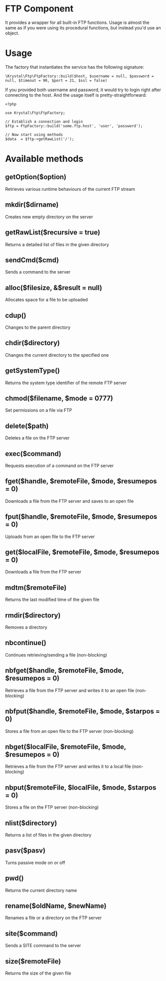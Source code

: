 FTP Component
=============

It provides a wrapper for all built-in FTP functions. Usage is almost the same as if you were using its procedural functions, but instead you'd use an object.

# Usage

The factory that instantiates the service has the following signature:

`\Krystal\Ftp\FtpFactory::build($host, $username = null, $password = null, $timeout = 90, $port = 21, $ssl = false)`

If you provided both username and password, it would try to login right after connecting to the host. And the usage itself is pretty-straightforward: 

    <?php
    
    use Krystal\Ftp\FtpFactory;
    
    // Establish a connection and login
    $ftp = FtpFactory::build('some.ftp.host', 'user', 'password');
    
    // Now start using methods
    $data  = $ftp->getRawList('/');

# Available methods

## getOption(\$option)

Retrieves various runtime behaviours of the current FTP stream

## mkdir(\$dirname)

Creates new empty directory on the server

## getRawList(\$recursive = true)

Returns a detailed list of files in the given directory

## sendCmd(\$cmd)

Sends a command to the server

## alloc(\$filesize, &\$result = null)

Allocates space for a file to be uploaded

## cdup()

Changes to the parent directory

## chdir(\$directory)

Changes the current directory to the specified one

## getSystemType()

Returns the system type identifier of the remote FTP server

## chmod(\$filename, \$mode = 0777)

Set permissions on a file via FTP

## delete(\$path)

Deletes a file on the FTP server

## exec(\$command)

Requests execution of a command on the FTP server

## fget(\$handle, \$remoteFile, \$mode, \$resumepos = 0)

Downloads a file from the FTP server and saves to an open file

## fput(\$handle, \$remoteFile, \$mode, \$resumepos = 0)

Uploads from an open file to the FTP server

## get(\$localFile, \$remoteFile, \$mode, \$resumepos = 0)

Downloads a file from the FTP server

## mdtm(\$remoteFile)

Returns the last modified time of the given file

## rmdir(\$directory)

Removes a directory

## nbcontinue()

Continues retrieving/sending a file (non-blocking)

## nbfget(\$handle, \$remoteFile, \$mode, \$resumepos = 0)

Retrieves a file from the FTP server and writes it to an open file (non-blocking)

## nbfput(\$handle, \$remoteFile, \$mode, \$starpos = 0)

Stores a file from an open file to the FTP server (non-blocking)

## nbget(\$localFile, \$remoteFile, \$mode, \$resumepos = 0)

Retrieves a file from the FTP server and writes it to a local file (non-blocking)

## nbput(\$remoteFile, \$localFile, \$mode, \$starpos = 0)

Stores a file on the FTP server (non-blocking)

## nlist(\$directory)

Returns a list of files in the given directory

## pasv(\$pasv)

Turns passive mode on or off

## pwd()

Returns the current directory name

## rename(\$oldName, \$newName)

Renames a file or a directory on the FTP server

## site(\$command)

Sends a SITE command to the server

## size(\$remoteFile)

Returns the size of the given file
